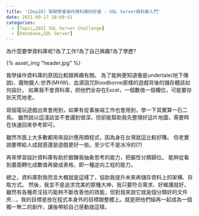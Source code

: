 ```yaml
---
title: '[Day28] 聊聊學會操作資料庫的好處 - SQL Server資料庫入門'
date: 2021-09-17 18:09:41
categories:
  - [Topic,2021 SQL Server Challenge]
  - [Database,SQL Server]
---
```


為什麼要學資料庫呢?為了工作?為了自己興趣?為了學歷?

{% asset_img "header.jpg" %}

我學操作資料庫的原因比較跟興趣有關。
為了能夠更知道像是undertale(地下傳說)、魔物獵人:世界(MHW)、血源詛咒Bloodborne那樣的遊戲背後的儲存體該如何設計。
如果我不會資料庫，把他們全存在Excel，一個數值一個欄位，可能要存到天荒地老。

寫個電玩遊戲出來會用到，如果有從事後端工作也會用到，學一下其實算一石二鳥。
雖然說以這淺談並不會講到很深，但卻能幫助我先整理好這片地圖，需要時在快速回來參考即可。

雖然市面上大多數都用來設計應用類程式，因為身在台灣就這比較好賺。
但老實說要帶給人成就感還是遊戲更好一些。至少它不是冰冷的(?)

再來學習設計資料庫有助於鍛鍊我抽象思考的能力，把屬性分類歸位。
能夠從看到畫面轉化成數值再變成表格，即一種逆向工程的能力。

總之，資料庫對我而言大概就是這樣了，協助我提升未來再儲存資料上的架構、存取方式。
然後，我並不是追求完美的那種大神，我只要符合需求、好維護就好，雖然有各種奇淫技巧能夠不斷改善他的效能，但對我來說它就是個分類好的文件夾...，我的目標是放在程式本身外的目標跟整體上。就是把他們組再一起成為一個獨一無二的創作，讓後帶給自己感動就這樣。
